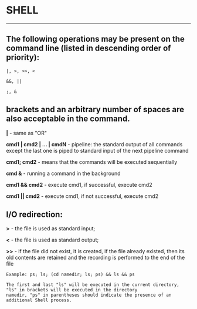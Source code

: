 # SHELL
***
## The following operations may be present on the command line (listed in descending order of priority):   

    |, >, >>, <
 
    &&, ||
  
    ;, &
  
## brackets and an arbitrary number of spaces are also acceptable in the command.

  **|** - same as "OR"

  **cmd1 | cmd2 | ... | cmdN** - pipeline: the standard output of all commands except the last one is piped to standard input of the next pipeline command

  **cmd1; cmd2** - means that the commands will be executed sequentially

  **cmd &** - running a command in the background

  **cmd1 && cmd2** - execute cmd1, if successful, execute cmd2

  **cmd1 || cmd2** - execute cmd1, if not successful, execute cmd2
  
  ## I/O redirection:
  
  **>** - the file is used as standard input;
  
  **<** - the file is used as standard output;
  
  **>>** - if the file did not exist, it is created,
if the file already existed, then its old contents are retained and the recording is performed
to the end of the file

    Example: ps; ls; (cd namedir; ls; ps) && ls && ps

    The first and last "ls" will be executed in the current directory, "ls" in brackets will be executed in the directory
    namedir, "ps" in parentheses should indicate the presence of an additional Shell process.



